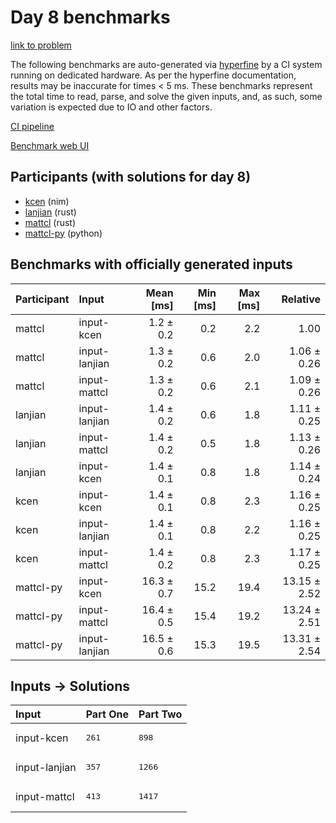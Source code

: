 # Day 8 benchmarks

[link to problem](https://adventofcode.com/2024/day/8)

The following benchmarks are auto-generated via
[hyperfine](https://github.com/sharkdp/hyperfine) by a CI system running on
dedicated hardware. As per the hyperfine documentation, results may be
inaccurate for times < 5 ms. These benchmarks represent the total time to read,
parse, and solve the given inputs, and, as such, some variation is expected due
to IO and other factors.

[CI pipeline](http://ci.papercode.net:8080/teams/main/pipelines/aoc2024)

[Benchmark web UI](https://aoc.ancalagon.black)


## Participants (with solutions for day 8)

- [kcen](https://github.com/kcen/aoc2024) (nim)
- [lanjian](https://github.com/lanjian/aoc-2024) (rust)
- [mattcl](https://github.com/mattcl/aoc2024) (rust)
- [mattcl-py](https://github.com/mattcl/aoc2024-py) (python)


## Benchmarks with officially generated inputs

| Participant | Input | Mean [ms] | Min [ms] | Max [ms] | Relative |
|:---|:---|---:|---:|---:|---:|
| mattcl | input-kcen | 1.2 ± 0.2 | 0.2 | 2.2 | 1.00 |
| mattcl | input-lanjian | 1.3 ± 0.2 | 0.6 | 2.0 | 1.06 ± 0.26 |
| mattcl | input-mattcl | 1.3 ± 0.2 | 0.6 | 2.1 | 1.09 ± 0.26 |
| lanjian | input-lanjian | 1.4 ± 0.2 | 0.6 | 1.8 | 1.11 ± 0.25 |
| lanjian | input-mattcl | 1.4 ± 0.2 | 0.5 | 1.8 | 1.13 ± 0.26 |
| lanjian | input-kcen | 1.4 ± 0.1 | 0.8 | 1.8 | 1.14 ± 0.24 |
| kcen | input-kcen | 1.4 ± 0.1 | 0.8 | 2.3 | 1.16 ± 0.25 |
| kcen | input-lanjian | 1.4 ± 0.1 | 0.8 | 2.2 | 1.16 ± 0.25 |
| kcen | input-mattcl | 1.4 ± 0.2 | 0.8 | 2.3 | 1.17 ± 0.25 |
| mattcl-py | input-kcen | 16.3 ± 0.7 | 15.2 | 19.4 | 13.15 ± 2.52 |
| mattcl-py | input-mattcl | 16.4 ± 0.5 | 15.4 | 19.2 | 13.24 ± 2.51 |
| mattcl-py | input-lanjian | 16.5 ± 0.6 | 15.3 | 19.5 | 13.31 ± 2.54 |


## Inputs -> Solutions

| Input | Part One | Part Two |
|:---|:---|:---|
|input-kcen|<pre>261</pre>|<pre>898</pre>|
|input-lanjian|<pre>357</pre>|<pre>1266</pre>|
|input-mattcl|<pre>413</pre>|<pre>1417</pre>|